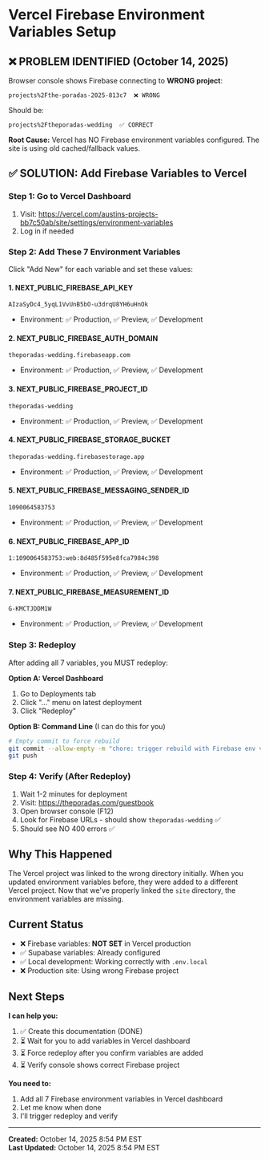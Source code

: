 # Vercel Firebase Environment Variables Setup

## ❌ PROBLEM IDENTIFIED (October 14, 2025)

Browser console shows Firebase connecting to **WRONG project**:

```
projects%2Fthe-poradas-2025-813c7  ❌ WRONG
```

Should be:

```
projects%2Ftheporadas-wedding  ✅ CORRECT
```

**Root Cause:** Vercel has NO Firebase environment variables configured. The site is using old cached/fallback values.

## ✅ SOLUTION: Add Firebase Variables to Vercel

### Step 1: Go to Vercel Dashboard

1. Visit: <https://vercel.com/austins-projects-bb7c50ab/site/settings/environment-variables>
2. Log in if needed

### Step 2: Add These 7 Environment Variables

Click "Add New" for each variable and set these values:

#### 1. NEXT_PUBLIC_FIREBASE_API_KEY

```
AIzaSyDc4_5yqL1VvUnB5bO-u3drqU8YH6uHnOk
```

- Environment: ✅ Production, ✅ Preview, ✅ Development

#### 2. NEXT_PUBLIC_FIREBASE_AUTH_DOMAIN

```
theporadas-wedding.firebaseapp.com
```

- Environment: ✅ Production, ✅ Preview, ✅ Development

#### 3. NEXT_PUBLIC_FIREBASE_PROJECT_ID

```
theporadas-wedding
```

- Environment: ✅ Production, ✅ Preview, ✅ Development

#### 4. NEXT_PUBLIC_FIREBASE_STORAGE_BUCKET

```
theporadas-wedding.firebasestorage.app
```

- Environment: ✅ Production, ✅ Preview, ✅ Development

#### 5. NEXT_PUBLIC_FIREBASE_MESSAGING_SENDER_ID

```
1090064583753
```

- Environment: ✅ Production, ✅ Preview, ✅ Development

#### 6. NEXT_PUBLIC_FIREBASE_APP_ID

```
1:1090064583753:web:8d485f595e8fca7984c398
```

- Environment: ✅ Production, ✅ Preview, ✅ Development

#### 7. NEXT_PUBLIC_FIREBASE_MEASUREMENT_ID

```
G-KMCTJDDM1W
```

- Environment: ✅ Production, ✅ Preview, ✅ Development

### Step 3: Redeploy

After adding all 7 variables, you MUST redeploy:

**Option A: Vercel Dashboard**

1. Go to Deployments tab
2. Click "..." menu on latest deployment
3. Click "Redeploy"

**Option B: Command Line** (I can do this for you)

```bash
# Empty commit to force rebuild
git commit --allow-empty -m "chore: trigger rebuild with Firebase env vars"
git push
```

### Step 4: Verify (After Redeploy)

1. Wait 1-2 minutes for deployment
2. Visit: <https://theporadas.com/guestbook>
3. Open browser console (F12)
4. Look for Firebase URLs - should show `theporadas-wedding` ✅
5. Should see NO 400 errors ✅

## Why This Happened

The Vercel project was linked to the wrong directory initially. When you updated environment variables before, they were added to a different Vercel project. Now that we've properly linked the `site` directory, the environment variables are missing.

## Current Status

- ❌ Firebase variables: **NOT SET** in Vercel production
- ✅ Supabase variables: Already configured
- ✅ Local development: Working correctly with `.env.local`
- ❌ Production site: Using wrong Firebase project

## Next Steps

**I can help you:**

1. ✅ Create this documentation (DONE)
2. ⏳ Wait for you to add variables in Vercel dashboard
3. ⏳ Force redeploy after you confirm variables are added
4. ⏳ Verify console shows correct Firebase project

**You need to:**

1. Add all 7 Firebase environment variables in Vercel dashboard
2. Let me know when done
3. I'll trigger redeploy and verify

---

**Created:** October 14, 2025 8:54 PM EST  
**Last Updated:** October 14, 2025 8:54 PM EST
